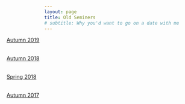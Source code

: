 ```yaml
---
layout: page
title: Old Seminers
# subtitle: Why you'd want to go on a date with me
---
```


<style>
    @media only screen and (min-width: 865px) {
        .row {
            margin-right: -100px;
            margin-left: -100px;
        }
    }
    .column{
        padding-bottom: 2rem;
    }
</style>

<div class="row justify-content-center">
    <div class="col-md-12 column">
      <a class="btn btn-info" href="https://sites.google.com/view/math-grad-seminar/#h.19lrt76o3hhw" target = "_blank" role="button">Autumn 2019</a>
    </div>
    <div class="col-md-12 column">
      <a class="btn btn-info" href="https://sites.google.com/view/math-grad-seminar/#h.p_6ZxyXKQY1gXW" target = "_blank" role="button">Autumn 2018</a>
    </div>
    <div class="col-md-12 column">
      <a class="btn btn-info" href="https://sites.google.com/view/math-grad-seminar/#h.p_3iXGxf3mXhuo" target = "_blank" role="button">Spring 2018</a>
    </div>
    <div class="col-md-12 column">
      <a class="btn btn-info" href="https://sites.google.com/view/math-grad-seminar/#h.p_fFG7d6f4y_b6" target = "_blank" role="button">Autumn 2017</a>
    </div>
</div>
